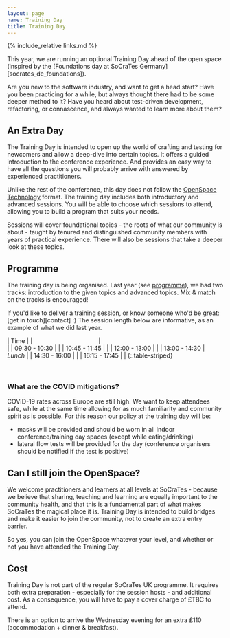 ```yaml
---
layout: page
name: Training Day
title: Training Day
---
```


{% include_relative links.md %}

This year, we are running an optional Training Day ahead of the open space (inspired by the [Foundations day at SoCraTes Germany][socrates_de_foundations]). 

Are you new to the software industry, and want to get a head start? Have you been practicing for a while, but always thought there had to be some deeper method to it? Have you heard about test-driven development, refactoring, or connascence, and always wanted to learn more about them?

## An Extra Day

The Training Day is intended to open up the world of crafting and testing for newcomers and allow a deep-dive into certain topics. It offers a guided introduction to the conference experience. And provides an easy way to have all the questions you will probably arrive with answered by experienced practitioners.

Unlike the rest of the conference, this day does not follow the [OpenSpace Technology](https://en.wikipedia.org/wiki/Open_Space_Technology) format. The training day includes both introductory and advanced sessions. You will be able to choose which  sessions to attend, allowing you to build a program that suits your needs.

Sessions will cover foundational topics - the roots of what our community is about - taught by tenured and distinguished community members with years of practical experience. There will also be sessions that take a deeper look at these topics.

## Programme

The training day is being organised. Last year (see [programme](https://github.com/SoCraTesUK/socrates-uk/wiki/2023-Training-Day)), we had two tracks: introduction to the given topics and advanced topics. Mix & match on the tracks is encouraged!

If you'd like to deliver a training session, or know someone who'd be great: [get in touch][contact] :) The session length below are informative, as an example of what we did last year.

| Time |
|<img width=150/> | <img width=500/> |
| 09:30 - 10:30 | |
| 10:45 - 11:45	| |
| 12:00 - 13:00 | |
| 13:00 - 14:30 | *Lunch*	|
| 14:30 - 16:00 | |
| 16:15 - 17:45 | |
{:.table-striped}

<br />

### What are the COVID mitigations?

COVID-19 rates across Europe are still high. We want to keep attendees safe, while at the same time allowing for as much familiarity and community spirit as is possible. For this reason our policy at the training day will be:

<ul>
<li>masks will be provided and should be worn in all indoor conference/training day spaces (except while eating/drinking)</li>
<li>lateral flow tests will be provided for the day (conference organisers should be notified if the test is positive)</li>
</ul>


## Can I still join the OpenSpace?

We welcome practitioners and learners at all levels at SoCraTes - because we believe that sharing, teaching and learning are equally important to the community health, and that this is a fundamental part of what makes SoCraTes the magical place it is. Training Day is intended to build bridges and make it easier to join the community, not to create an extra entry barrier.

So yes, you can join the OpenSpace whatever your level, and whether or not you have attended the Training Day.

## Cost

Training Day is not part of the regular SoCraTes UK programme. It requires both extra preparation - especially for the session hosts - and additional cost. As a consequence, you will have to pay a cover charge of £TBC to attend.

There is an option to arrive the Wednesday evening for an extra £110 (accommodation + dinner & breakfast).
